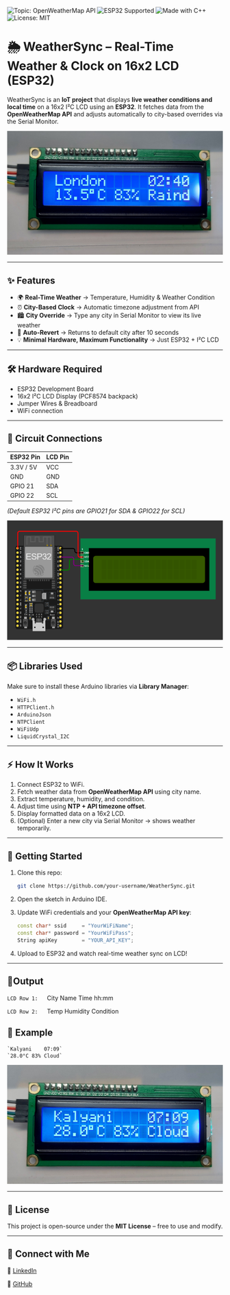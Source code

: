 ![Topic: OpenWeatherMap API](https://img.shields.io/badge/OpenWeatherMap%20API-blue?style=flat-square)
![ESP32 Supported](https://img.shields.io/badge/ESP32-Supported-blue?logo=espressif)
![Made with C++](https://img.shields.io/badge/Made%20with-C++-orange?logo=cplusplus)
![License: MIT](https://img.shields.io/badge/License-MIT-green.svg)
# 🌦️ WeatherSync – Real-Time Weather & Clock on 16x2 LCD (ESP32)

WeatherSync is an **IoT project** that displays **live weather conditions and local time** on a 16x2 I²C LCD using an **ESP32**.
It fetches data from the **OpenWeatherMap API** and adjusts automatically to city-based overrides via the Serial Monitor.

![image alt](images/weathersync_demo1.jpg)

---

## ✨ Features

* 🌍 **Real-Time Weather** → Temperature, Humidity & Weather Condition
* ⏰ **City-Based Clock** → Automatic timezone adjustment from API
* 🏙️ **City Override** → Type any city in Serial Monitor to view its live weather
* 🔄 **Auto-Revert** → Returns to default city after 10 seconds
* 💡 **Minimal Hardware, Maximum Functionality** → Just ESP32 + I²C LCD

---

## 🛠️ Hardware Required

* ESP32 Development Board
* 16x2 I²C LCD Display (PCF8574 backpack)
* Jumper Wires & Breadboard
* WiFi connection

---

## 🔌 Circuit Connections

| ESP32 Pin | LCD Pin |
| --------- | ------- |
| 3.3V / 5V | VCC     |
| GND       | GND     |
| GPIO 21   | SDA     |
| GPIO 22   | SCL     |

*(Default ESP32 I²C pins are GPIO21 for SDA & GPIO22 for SCL)*

![image alt](images/weathersync-circuit.png)

---

## 📦 Libraries Used

Make sure to install these Arduino libraries via **Library Manager**:

* `WiFi.h`
* `HTTPClient.h`
* `ArduinoJson`
* `NTPClient`
* `WiFiUdp`
* `LiquidCrystal_I2C`

---

## ⚡ How It Works

1. Connect ESP32 to WiFi.
2. Fetch weather data from **OpenWeatherMap API** using city name.
3. Extract temperature, humidity, and condition.
4. Adjust time using **NTP + API timezone offset**.
5. Display formatted data on a 16x2 LCD.
6. (Optional) Enter a new city via Serial Monitor → shows weather temporarily.

---


## 🚀 Getting Started

1. Clone this repo:

   ```bash
   git clone https://github.com/your-username/WeatherSync.git
   ```
2. Open the sketch in Arduino IDE.
3. Update WiFi credentials and your **OpenWeatherMap API key**:

   ```cpp
   const char* ssid     = "YourWiFiName";
   const char* password = "YourWiFiPass";
   String apiKey        = "YOUR_API_KEY";
   ```
4. Upload to ESP32 and watch real-time weather sync on LCD!

---

## 📌Output

`LCD Row 1:   `City Name    Time hh:mm

`LCD Row 2:   `Temp Humidity Condition

## 📌 Example
```
`Kalyani    07:09`
`28.0°C 83% Cloud`
```

![image alt](images/weathersync_demo3.jpg)

---

## 📜 License

This project is open-source under the **MIT License** – free to use and modify.

---

## 🔗 Connect with Me

💼 [LinkedIn](link)

🐙 [GitHub](Link)


